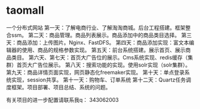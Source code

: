 # taomall
一个分布式网站
第一天：了解电商行业、了解淘淘商城。后台工程搭建。框架整合ssm。
第二天：商品管理。商品列表展示。商品添加中的商品类目选择。
第三天：商品添加：上传图片。Nginx、FastDFS。
第四天：商品添加实现：富文本编辑器的使用、商品的规格参数实现。
第五天：前台系统搭建。展示首页、展示商品类目。
第六天、第七天：首页大广告位的展示。Cms系统实现、redis缓存（集群）首页大广告位展示。
第八天：搜索功能的实现。使用solr实现（solr集群）。
第九天：商品详情页面实现，网页静态化freemaker实现。
第十天：单点登录系统实现，session共享。
第十一天：购物车、订单系统
第十二天：Quartz任务调度框架。项目部署、项目总结、系统的问题。

有关项目的进一步配置请联系我q： 343062003
